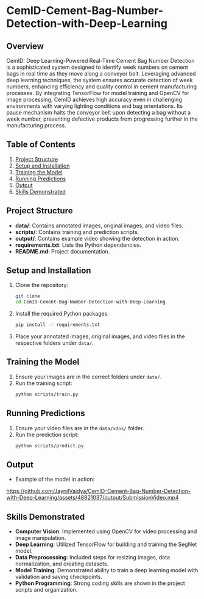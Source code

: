 # CemID-Cement-Bag-Number-Detection-with-Deep-Learning

## Overview
CemID: Deep Learning-Powered Real-Time Cement Bag Number Detection is a sophisticated system designed to identify week numbers on cement bags in real time as they move along a conveyor belt. Leveraging advanced deep learning techniques, the system ensures accurate detection of week numbers, enhancing efficiency and quality control in cement manufacturing processes. By integrating TensorFlow for model training and OpenCV for image processing, CemID achieves high accuracy even in challenging environments with varying lighting conditions and bag orientations. Its pause mechanism halts the conveyor belt upon detecting a bag without a week number, preventing defective products from progressing further in the manufacturing process.



## Table of Contents
1. [Project Structure](#project-structure)
2. [Setup and Installation](#setup-and-installation)
3. [Training the Model](#training-the-model)
4. [Running Predictions](#running-predictions)
5. [Output](#output)
6. [Skills Demonstrated](#skills-demonstrated)

## Project Structure
- **data/**: Contains annotated images, original images, and video files.
- **scripts/**: Contains training and prediction scripts.
- **output/**: Contains example video showing the detection in action.
- **requirements.txt**: Lists the Python dependencies.
- **README.md**: Project documentation.

## Setup and Installation
1. Clone the repository:
    ```sh
    git clone 
    cd CemID-Cement-Bag-Number-Detection-with-Deep-Learning
    ```

2. Install the required Python packages:
    ```sh
    pip install -r requirements.txt
    ```

3. Place your annotated images, original images, and video files in the respective folders under `data/`.

## Training the Model
1. Ensure your images are in the correct folders under `data/`.
2. Run the training script:
    ```sh
    python scripts/train.py
    ```

## Running Predictions
1. Ensure your video files are in the `data/vdos/` folder.
2. Run the prediction script:
    ```sh
    python scripts/predict.py
    ```




## Output
- Example of the model in action:

https://github.com/JaynilVaidya/CemID-Cement-Bag-Number-Detection-with-Deep-Learning/assets/48921037/output/SubmissionVideo.mp4

## Skills Demonstrated
- **Computer Vision**: Implemented using OpenCV for video processing and image manipulation.
- **Deep Learning**: Utilized TensorFlow for building and training the SegNet model.
- **Data Preprocessing**: Included steps for resizing images, data normalization, and creating datasets.
- **Model Training**: Demonstrated ability to train a deep learning model with validation and saving checkpoints.
- **Python Programming**: Strong coding skills are shown in the project scripts and organization.
